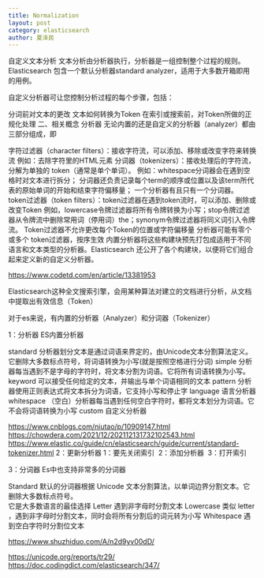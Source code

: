 ```yaml
---
title: Normalization
layout: post
category: elasticsearch
author: 夏泽民
---
```

自定义文本分析
文本分析由分析器执行，分析器是一组控制整个过程的规则。Elasticsearch 包含一个默认分析器standard analyzer，适用于大多数开箱即用的用例。

自定义分析器可让您控制分析过程的每个步骤，包括：

分词前对文本的更改
文本如何转换为Token
在索引或搜索前，对Token所做的正规化处理
二、相关概念
分析器
无论内置的还是自定义的分析器（analyzer）都由三部分组成，即

字符过滤器（character filters）：接收字符流，可以添加、移除或改变字符来转换流
例如：去除字符里的HTML元素
分词器（tokenizers）：接收处理后的字符流，分解为单独的 token（通常是单个单词）。
例如：whitespace分词器会在遇到空格时对文本进行拆分；
分词器还负责记录每个term的顺序或位置以及该term所代表的原始单词的开始和结束字符偏移量；
一个分析器有且只有一个分词器。
token过滤器（token filters）：token过滤器在遇到token流时，可以添加、删除或改变Token
例如，lowercase令牌过滤器将所有令牌转换为小写；stop令牌过滤器从令牌流中删除常用词（停用词）the；synonym令牌过滤器将同义词引入令牌流。
Token过滤器不允许更改每个Token的位置或字符偏移量
分析器可能有零个或多个 token过滤器，按序生效
内置分析器将这些构建块预先打包成适用于不同语言和文本类型的分析器。Elasticsearch 还公开了各个构建块，以便将它们组合起来定义新的自定义分析器。
<!-- more -->
https://www.codetd.com/en/article/13381953

Elasticsearch这种全文搜索引擎，会用某种算法对建立的文档进行分析，从文档中提取出有效信息（Token）

对于es来说，有内置的分析器（Analyzer）和分词器（Tokenizer）

1：分析器
ES内置分析器

standard	分析器划分文本是通过词语来界定的，由Unicode文本分割算法定义。它删除大多数标点符号，将词语转换为小写(就是按照空格进行分词)
simple	分析器每当遇到不是字母的字符时，将文本分割为词语。它将所有词语转换为小写。
keyword	可以接受任何给定的文本，并输出与单个词语相同的文本
pattern	分析器使用正则表达式将文本拆分为词语，它支持小写和停止字
language	语言分析器
whitespace	（空白）分析器每当遇到任何空白字符时，都将文本划分为词语。它不会将词语转换为小写
custom	自定义分析器

https://www.cnblogs.com/niutao/p/10909147.html
https://chowdera.com/2021/12/202112131732102543.html
https://www.elastic.co/guide/cn/elasticsearch/guide/current/standard-tokenizer.html
2：更新分析器
1：要先关闭索引
​
2：添加分析器
​
3：打开索引

3：分词器
Es中也支持非常多的分词器

Standard	默认的分词器根据 Unicode 文本分割算法，以单词边界分割文本。它删除大多数标点符号。<br/>它是大多数语言的最佳选择
Letter	遇到非字母时分割文本
Lowercase	类似 letter ，遇到非字母时分割文本，同时会将所有分割后的词元转为小写
Whitespace	遇到空白字符时分割位文本

https://www.shuzhiduo.com/A/n2d9yv00dD/

https://unicode.org/reports/tr29/
https://doc.codingdict.com/elasticsearch/347/
